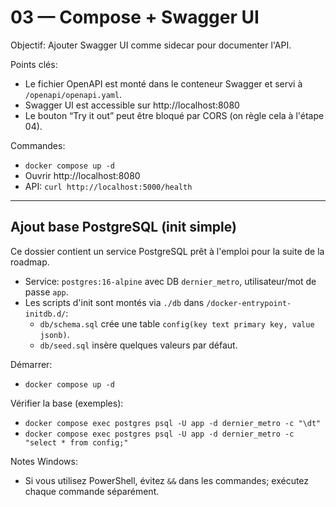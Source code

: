 
# 03 — Compose + Swagger UI

Objectif: Ajouter Swagger UI comme sidecar pour documenter l'API.

Points clés:
- Le fichier OpenAPI est monté dans le conteneur Swagger et servi à `/openapi/openapi.yaml`.
- Swagger UI est accessible sur http://localhost:8080
- Le bouton “Try it out” peut être bloqué par CORS (on règle cela à l'étape 04).

Commandes:
- `docker compose up -d`
- Ouvrir http://localhost:8080
- API: `curl http://localhost:5000/health`

---

## Ajout base PostgreSQL (init simple)

Ce dossier contient un service PostgreSQL prêt à l'emploi pour la suite de la roadmap.

- Service: `postgres:16-alpine` avec DB `dernier_metro`, utilisateur/mot de passe `app`.
- Les scripts d'init sont montés via `./db` dans `/docker-entrypoint-initdb.d/`:
  - `db/schema.sql` crée une table `config(key text primary key, value jsonb)`.
  - `db/seed.sql` insère quelques valeurs par défaut.

Démarrer:

- `docker compose up -d`

Vérifier la base (exemples):

- `docker compose exec postgres psql -U app -d dernier_metro -c "\dt"`
- `docker compose exec postgres psql -U app -d dernier_metro -c "select * from config;"`

Notes Windows:

- Si vous utilisez PowerShell, évitez `&&` dans les commandes; exécutez chaque commande séparément.
